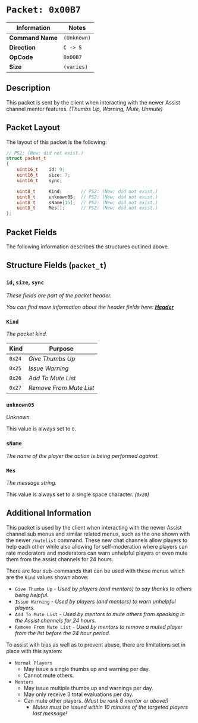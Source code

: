 # `Packet: 0x00B7`

| Information               | Notes |
|---                        |---    |
| **Command Name**          | `(Unknown)` |
| **Direction**             | `C -> S` |
| **OpCode**                | `0x00B7` |
| **Size**                  | `(varies)` |

## Description

This packet is sent by the client when interacting with the newer Assist channel mentor features. _(Thumbs Up, Warning, Mute, Unmute)_

## Packet Layout

The layout of this packet is the following:

```cpp
// PS2: (New; did not exist.)
struct packet_t
{
    uint16_t    id: 9;
    uint16_t    size: 7;
    uint16_t    sync;

    uint8_t     Kind;       // PS2: (New; did not exist.)
    uint8_t     unknown05;  // PS2: (New; did not exist.)
    uint8_t     sName[15];  // PS2: (New; did not exist.)
    uint8_t     Mes[];      // PS2: (New; did not exist.)
};
```

## Packet Fields

The following information describes the structures outlined above.

## Structure Fields (`packet_t`)

### `id`, `size`, `sync`

_These fields are part of the packet header._

_You can find more information about the header fields here: [**Header**](/world/HEADER.md)_

### `Kind`

_The packet kind._

| Kind | Purpose |
| --- | --- |
| `0x24` | _Give Thumbs Up_ |
| `0x25` | _Issue Warning_ |
| `0x26` | _Add To Mute List_ |
| `0x27` | _Remove From Mute List_ |

### `unknown05`

_Unknown._

This value is always set to `0`.

### `sName`

_The name of the player the action is being performed against._

### `Mes`

_The message string._

This value is always set to a single space character. _(`0x20`)_

## Additional Information

This packet is used by the client when interacting with the newer Assist channel sub menus and similar related menus, such as the one shown with the newer `/mutelist` command. These new chat channels allow players to help each other while also allowing for self-moderation where players can rate moderators and moderators can warn unhelpful players or even mute them from the assist channels for 24 hours.

There are four sub-commands that can be used with these menus which are the `Kind` values shown above:

  - `Give Thumbs Up` - _Used by players (and mentors) to say thanks to others being helpful._
  - `Issue Warning` - _Used by players (and mentors) to warn unhelpful players._
  - `Add To Mute List` - _Used by mentors to mute others from speaking in the Assist channels for 24 hours._
  - `Remove From Mute List` - _Used by mentors to remove a muted player from the list before the 24 hour period._

To assist with bias as well as to prevent abuse, there are limitations set in place with this system:

  - `Normal Players`
    - May issue a single thumbs up and warning per day.
    - Cannot mute others.
  - `Mentors`
    - May issue multiple thumbs up and warnings per day.
    - May only receive 3 total evaluations per day.
    - Can mute other players. _(Must be rank 6 mentor or above!)_
      - _Mutes must be issued within 10 minutes of the targeted players last message!_
